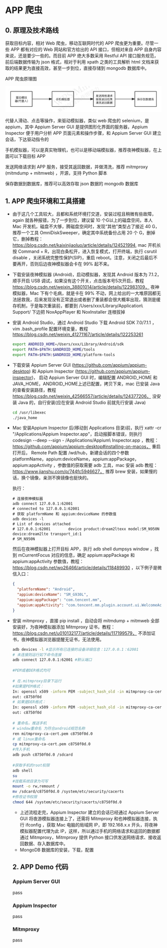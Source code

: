 # APP 爬虫

## 0. 原理及技术路线

获取目标内容，相对 Web 爬虫，移动互联网时代的 APP 爬虫更为重要。尽管一些 APP 都有对应的 Web 网站和官方给出的 API 接口，但相对来自 APP 自身内容来说，还是要少一些的。而目前 APP 绝大多数采用 Restful API 接口服务规范，前后端数据传输为 json 格式，相对于利用 xpath 之类的工具解析 html 文档来获取的结果更为直接高效，甚至一步到位，直接存储到 mongodb 数据库中。

APP 爬虫原理图

![APP 爬虫原理](https://raw.githubusercontent.com/CodeAsPoetry/PublicOpinion/master/images/app_scrapy_steam.png)

代替人滑动、点击等操作，来驱动模拟器，类似 web 爬虫的 selenium，是 appium，其中 Appium Server GUI 是提供图形化界面的服务器，Appium Inspector 便于用户分析 APP 页面元素和操作步骤，和 Appium Server GUI  建立会话，下达驱动指令的

手机模拟器，可以是真实物理机，也可以是移动端模拟器，推荐夜神模拟器，在上面可以下载目标 APP

发送网络请求到 APP 服务，接受其返回数据，并做清洗，推荐 mitmproxy (mitmdump + mitmweb) ，开源，支持 Python 脚本

保存数据到数据库，推荐可以高效存取 json 数据的 mongodb 数据库

## 1. APP 爬虫环境和工具搭建

* 由于这几个工具较大，且都和系统环境打交道，安装过程且稍微有些故障，again 就各种报错，为了一步到位，建议留 10 个G以上的磁盘空间，本人 Mac 开发机，磁盘不大够，腾磁盘空间时，发现“其他”类型占了接近 40 G，推荐一个工具 OmniDiskSweeper，确定其中系统备份占用 20 个 G，删掉它，删掉教程：https://blog.csdn.net/kaixinjiaoluo/article/details/124521994,  mac 开机长按 Command + R，出现白条松开，进入恢复模式，打开终端，执行 csrutil disable ，关闭系统完整性保护(SIP)，重启 reboot。注意，关闭之后最后不要再开，否则后边夜神模拟器会卡在 99% 起不来。

* 下载安装夜神模拟器 (Android)，启动模拟器，发现其 Android 版本为 7.1.2，顺手开启 USB 调试，如果没有这个开关，点击版本号5次开启，教程 https://blog.csdn.net/weixin_38801014/article/details/122983109， 夜神模拟器，Mac 下有个毛病，就是卡在 99% 不动，网上给出的一大堆原因都无法拯救我，后来发现没有正常退出或者删了重装都会很大概率出现，猜测是缓存机制，于是每次重装前，都要到 /Users/xxx/Library/Application\ Support/ 下边把 NoxAppPlayer 和 NoxInstaller 连根拔掉

* 安装 Android Studio，通过 Android Studio 下载 Android SDK 7.0/7.1.1 ，vim .bash_profile 配置环境变量，教程 https://blog.csdn.net/weixin_41271167/article/details/122253261

  ```bash
  export ANDROID_HOME=/Users/xxx/Library/Android/sdk
  export PATH=$PATH:$ANDROID_HOME/tools
  export PATH=$PATH:$ANDROID_HOME/platform-tools
  ```

* 下载安装 Appium Server GUI (https://github.com/appium/appium-desktop) 和 Appium Inspector (https://github.com/appium/appium-inspector)， 启动 Appium Server GUI 时，编辑配置 ANDROID_HOME 和 JAVA_HOME，ANDROID_HOME上述已配置，拷贝下来，mac 已安装 Java 的查看安装路径，教程 https://blog.csdn.net/weixin_42566557/article/details/124377206， 没安装 Java 的，自行安装(应在安装 Android Studio 前就先行安装 Java)

  ```bash
  cd /usr/libexec
  ./java_home
  ```

* Mac 安装Appium Inspector 后(移动到 Applications 目录)前，执行 xattr -cr "/Applications/Appium Inspector.app"，启动报脚本错误，则执行 codesign --deep --sign - /Applications/Appium\ Inspector.app ，教程：https://github.com/appium/appium-desktop#installing-on-macos，  重启打开后， Remote Path 配置 /wd/hub，新建会话的四个参数 platformName，appium:deviceName，appium:appPackage， appium:appActivity ，参数值的获取需要 adb 工具，mac 安装 adb 教程：https://www.jianshu.com/p/744fc5946627， 推荐 brew 安装，如果慢的话，换个镜像，亲测不换镜像也挺快的。

  执行：

  ```
  # 连接夜神模拟器
  adb connect 127.0.0.1:62001
  # connected to 127.0.0.1:62001
  # 获取 platformName 和 appium:deviceName 的参数值
  adb devices -l
  # List of devices attached
  # 127.0.0.1:62001        device product:dream2ltexx model:SM_N950N device:dream2lte transport_id:1
  # SM_N950N
  ```

  然后在夜神模拟器上打开目标 APP，执行 adb shell dumpsys window ，找到 mCurrentFocus 对应的信息，确定 appium:appPackage 和 appium:appActivity 参数值，教程： https://blog.csdn.net/wo26466/article/details/118489930 ，以下例子是微信入口：

  ```json
  {
    "platformName": "Android",
    "appium:deviceName": "SM_G930L",
    "appium:appPackage": "com.tencent.mm",
    "appium:appActivity": "com.tencent.mm.plugin.account.ui.WelcomeActivity"
  }
  ```

* 安装 mitmproxy ，直接 pip install ，自动会将 mitmdump + mitmweb 全部安装好，为夜神模拟器添加 Mitmproxy 证书，教程： https://blog.csdn.net/u010132177/article/details/117199579， 不添加证书，夜神模拟器浏览器提醒无证书，无法使用。

  ```bash
  adb devices -l #显示所有已连接的设备详细信息：127.0.0.1：62001
  # 未连接则运行如下命令连接
  adb connect 127.0.0.1:62001 #默认端口 
  
  #PEM或者DER格式均可
  
  # 在.mitmproxy目录下运行
  #如果是PEM格式：
  In: openssl x509 -inform PEM -subject_hash_old -in mitmproxy-ca-cert.pem -noout
  out: c8750f0d
  # 如果是DER格式：
  In: openssl x509 -inform PEM -subject_hash_old -in mitmproxy-ca-cert.cer -noout
  out: c8750f0d
  
  # 重命名，推送手机
  # window重命名 为符合android规范名称
  ren mitmproxy-ca-cert.pem c8750f0d.0
  # 或 linux重命名
  cp mitmproxy-ca-cert.pem c8750f0d.0
  #传入手机
  adb push c8750f0d.0 /sdcard
  
  #获取手机的root权限
  adb shell
  su
  #挂载系统目录为可写
  mount -o rw,remount /
  mv /sdcard/c8750f0d.0 /system/etc/security/cacerts
  #修改证书权限
  chmod 644 /system/etc/security/cacerts/c8750f0d.0
  ```

  * 上述流程走完，Appium Inspector 建立的会话已经通过 Appium Server GUI 将夜游模拟器连接上了，还需将 Mitmproxy 和也神模拟器连接，执行 ifconfig ，获取 Mac 电脑的局域网 IP，即 192.168.x.x 开头，将夜神模拟器配置代理为此 IP，这样，所以通过手机的网络请求和返回的数据都通过 Mitmproxy，Mitmproxy 提供 Python 接口供发送网络请求、接收返回数据、存入数据库中。
  * MongoDB 数据库的安装，下载，配置

  

  ## 2. APP Demo 代码 

  ### Appium Server GUI

  pass

  ### Appium Inspector

  pass

  ### Mitmproxy

  pass

  ### 

  

